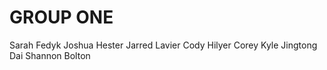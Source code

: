 GROUP ONE
==========

Sarah Fedyk
Joshua Hester
Jarred Lavier
Cody Hilyer
Corey Kyle
Jingtong Dai
Shannon Bolton
